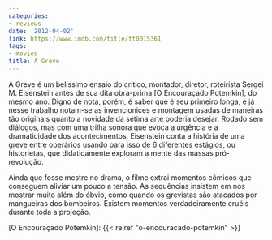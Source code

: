 ```yaml
---
categories:
- reviews
date: '2012-04-02'
link: https://www.imdb.com/title/tt0015361
tags:
- movies
title: A Greve
---
```


A Greve é um belíssimo ensaio do crítico, montador, diretor, roteirista Sergei M. Eisenstein antes de sua dita obra-prima [O Encouraçado Potemkin], do mesmo ano. Digno de nota, porém, é saber que é seu primeiro longa, e já nesse trabalho notam-se as invencionices e montagem usadas de maneiras tão originais quanto a novidade da sétima arte poderia desejar. Rodado sem diálogos, mas com uma trilha sonora que evoca a urgência e a dramaticidade dos acontecimentos, Eisenstein conta a história de uma greve entre operários usando para isso de 6 diferentes estágios, ou historietas, que didaticamente exploram a mente das massas pró-revolução.

Ainda que fosse mestre no drama, o filme extrai momentos cômicos que conseguem aliviar um pouco a tensão. As sequências insistem em nos mostrar muito além do óbvio, como quando os grevistas são atacados por mangueiras dos bombeiros. Existem momentos verdadeiramente cruéis durante toda a projeção.

[O Encouraçado Potemkin]: {{< relref "o-encouracado-potemkin" >}}